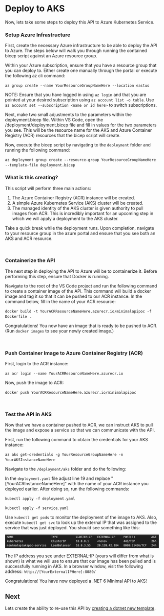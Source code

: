 # Deploy to AKS

Now, lets take some steps to deploy this API to Azure Kubernetes Service.

### Setup Azure Infrastructure

First, create the necessary Azure infrastructure to be able to deploy the API to Azure.  The steps below will walk you through running the contained bicep script against an Azure resource group.

Within your Azure subscription, ensure that you have a resource group that you can deploy to.  Either create one manually through the portal or execute the following az cli command:

`az group create --name YourResourceGroupNameHere --location eastus`

NOTE: Ensure that you have logged in using `az login` and that you are pointed at your desired subscription using `az account list -o table`.  Use `az account set --subscription <name or id here>` to switch subscriptions.

Next, make two small adjustments to the parameters within the deployment.bicep file.  Within VS Code, open the /deployment/deployment.bicep file and fill in values for the two parameters you see.  This will be the resource name for the AKS and Azure Container Registry (ACR) resources that the bicep script will create.

Now, execute the bicep script by navigating to the `deployment` folder and running the following command:

`az deployment group create --resource-group YourResourceGroupNameHere --template-file deployment.bicep`

### What is this creating?

This script will perform three main actions:

1. The Azure Container Registry (ACR) instance will be created.
2. A simple Azure Kubernetes Service (AKS) cluster will be created.
3. The managed identity of the AKS cluster is given authority to pull images from ACR.  This is incredibly important for an upcoming step in which we will apply a deployment to the AKS cluster.

Take a quick break while the deployment runs.  Upon completion, navigate to your resource group in the azure portal and ensure that you see both an AKS and ACR resource.

<br>

### Containerize the API

The next step in deploying the API to Azure will be to containerize it.  Before performing this step, ensure that Docker is running.

Navigate to the root of the VS Code project and run the following command to create a container image of the API.  This command will build a docker image and tag it so that it can be pushed to our ACR instance.  In the command below, fill in the name of your ACR resource:

`docker build -t YourACRResourceNameHere.azurecr.io/minimalapipoc -f Dockerfile .`

Congratulations! You now have an image that is ready to be pushed to ACR. (Run `docker images` to see your newly created image.)

<br>

### Push Container Image to Azure Container Registry (ACR) 

First, login to the ACR instance:

`az acr login --name YourACRResourceNameHere.azurecr.io `

Now, push the image to ACR:

`docker push YourACRResourceNameHere.azurecr.io/minimalapipoc`

<br>

### Test the API in AKS

Now that we have a container pushed to ACR, we can instruct AKS to pull the image and expose a service so that we can communicate with the API.

First, run the following command to obtain the credentials for your AKS instance:

`az aks get-credentials -g YourResourceGroupNameHere -n YourAKSInstanceNameHere`

Navigate to the `/deployment/aks` folder and do the following:

In the `deployment.yaml` file adjust line 19 and replace "[YourACRInstanceNameHere]" with the name of your ACR instance you deployed earlier.  After doing so, run the following commands:

`kubectl apply -f deployment.yaml`

`kubectl apply -f service.yaml`

Use `kubectl get pods` to monitor the deployment of the image to AKS.  Also, execute `kubectl get svc` to look up the external IP that was assigned to the service that was just deployed.  You should see something like this:

![Kubernetes Service](/assets/service.png)

The IP address you see under EXTERNAL-IP (yours will differ from what is shown) is what we will use to ensure that our image has been pulled and is successfully running in AKS.  In a browser window, visit the following address: `http://[YourExternalIPHere]:8080/`

Congratulations!  You have now deployed a .NET 6 Minimal API to AKS!

## Next

Lets create the ability to re-use this API by [creating a dotnet new template](dotnet-new-template.md).
